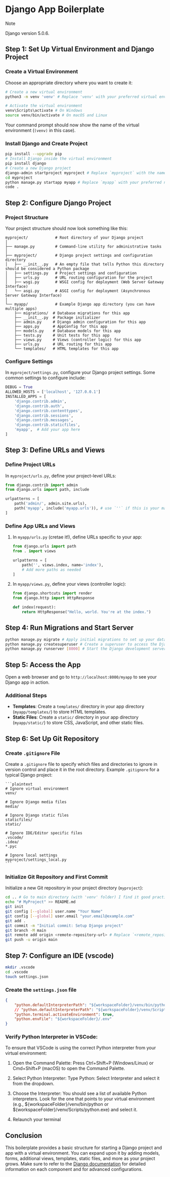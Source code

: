 # Django App Boilerplate
> [!NOTE]  
> Django version 5.0.6.

## Step 1: Set Up Virtual Environment and Django Project

### Create a Virtual Environment

Choose an appropriate directory where you want to create it:

```sh
# Create a new virtual environment
python3 -m venv 'venv' # Replace 'venv' with your preferred virtual environment name 

# Activate the virtual environment
venv\Scripts\activate # On Windows
source venv/bin/activate # On macOS and Linux
```
Your command prompt should now show the name of the virtual environment (`(venv)` in this case).

### Install Django and Create Project

```sh
pip install --upgrade pip
# Install Django inside the virtual environment
pip install django
# Create a new Django project
django-admin startproject myproject # Replace `myproject` with the name of your project
cd myproject
python manage.py startapp myapp # Replace `myapp` with your preferred name for the application
code .
```

## Step 2: Configure Django Project

### Project Structure

Your project structure should now look something like this:

```
myproject/            # Root directory of your Django project
│
├── manage.py         # Command-line utility for administrative tasks
│
├── myproject/        # Django project settings and configuration directory
│   ├── __init__.py   # An empty file that tells Python this directory should be considered a Python package
│   ├── settings.py   # Project settings and configuration
│   ├── urls.py       # URL routing configuration for the project
│   ├── wsgi.py       # WSGI config for deployment (Web Server Gateway Interface)
│   └── asgi.py       # ASGI config for deployment (Asynchronous Server Gateway Interface)
│
└── myapp/            # Example Django app directory (you can have multiple apps)
    ├── migrations/  # Database migrations for this app
    ├── __init__.py  # Package initializer
    ├── admin.py     # Django admin configuration for this app
    ├── apps.py      # AppConfig for this app
    ├── models.py    # Database models for this app
    ├── tests.py     # Unit tests for this app
    ├── views.py     # Views (controller logic) for this app
    ├── urls.py      # URL routing for this app
    └── templates/   # HTML templates for this app

```

### Configure Settings

In `myproject/settings.py`, configure your Django project settings. Some common settings to configure include:

```python
DEBUG = True
ALLOWED_HOSTS = ['localhost', '127.0.0.1']
INSTALLED_APPS = [
    'django.contrib.admin',
    'django.contrib.auth',
    'django.contrib.contenttypes',
    'django.contrib.sessions',
    'django.contrib.messages',
    'django.contrib.staticfiles',
    'myapp',  # Add your app here
]
```

## Step 3: Define URLs and Views

### Define Project URLs

In `myproject/urls.py`, define your project-level URLs:

```python
from django.contrib import admin
from django.urls import path, include

urlpatterns = [
    path('admin/', admin.site.urls),
    path('myapp', include('myapp.urls')), # use `''` if this is your main app
]
```

### Define App URLs and Views

1. In `myapp/urls.py` (cretae it!), define URLs specific to your app:

    ```python
    from django.urls import path
    from . import views

    urlpatterns = [
        path('', views.index, name='index'),
        # Add more paths as needed
    ]
    ```

2. In `myapp/views.py`, define your views (controller logic):

    ```python
    from django.shortcuts import render
    from django.http import HttpResponse

    def index(request):
        return HttpResponse("Hello, world. You're at the index.")
    ```

## Step 4: Run Migrations and Start Server

```sh
python manage.py migrate # Apply initial migrations to set up your database (SQLite by default)
python manage.py createsuperuser # Create a superuser to access the Django admin interface (optional)
python manage.py runserver [8000] # Start the Django development server
```

## Step 5: Access the App

Open a web browser and go to `http://localhost:8000/myapp` to see your Django app in action.

### Additional Steps

- **Templates**: Create a `templates/` directory in your app directory (`myapp/templates/`) to store HTML templates.
- **Static Files**: Create a `static/` directory in your app directory (`myapp/static/`) to store CSS, JavaScript, and other static files.

## Step 6: Set Up Git Repository

### Create `.gitignore` File

Create a `.gitignore` file to specify which files and directories to ignore in version control and place it in the root directory. Example `.gitignore` for a typical Django project:

    ```plaintext
    # Ignore virtual environment
    venv/

    # Ignore Django media files
    media/

    # Ignore Django static files
    staticfiles/
    static/

    # Ignore IDE/Editor specific files
    .vscode/
    .idea/
    *.pyc

    # Ignore local settings
    myproject/settings_local.py
    ```
    
### Initialize Git Repository and First Commit

Initialize a new Git repository in your project directory (`myproject`):

```sh
cd .. # Go to main directory (with 'venv' folder) I find it good practice to initialize there
echo "# MyProject" >> README.md
git init
git config [--global] user.name "Your Name"
git config [--global] user.email "your.email@example.com"
git add .
git commit -m "Initial commit: Setup Django project"
git branch -M main
git remote add origin <remote-repository-url> # Replace `<remote_repository_url>` with the URL of your remote Git repository
git push -u origin main
```
## Step 7: Configure an IDE (vscode)

```sh
mkdir .vscode
cd .vscode
touch settings.json
```

### Create the `settings.json` file
```json
{
    "python.defaultInterpreterPath": "${workspaceFolder}/venv/bin/python", // on linux
    // "python.defaultInterpreterPath": "${workspaceFolder}/venv/Scripts/python.exe", // on windows
    "python.terminal.activateEnvironment": true,
    "python.envFile": "${workspaceFolder}/.env"
}
```

### Verify Python Interpreter in VSCode:

To ensure that VSCode is using the correct Python interpreter from your virtual environment:

1. Open the Command Palette:
    Press Ctrl+Shift+P (Windows/Linux) or Cmd+Shift+P (macOS) to open the Command Palette.

2. Select Python Interpreter:
    Type Python: Select Interpreter and select it from the dropdown.

3. Choose the Interpreter:
    You should see a list of available Python interpreters. Look for the one that points to your virtual environment (e.g., ${workspaceFolder}/venv/bin/python or ${workspaceFolder}/venv/Scripts/python.exe) and select it.

4. Relaunch your terminal
    
## Conclusion

This boilerplate provides a basic structure for starting a Django project and app with a virtual environment. You can expand upon it by adding models, forms, additional views, templates, static files, and more as your project grows. Make sure to refer to the [Django documentation](https://docs.djangoproject.com/en/stable/) for detailed information on each component and for advanced configurations.
